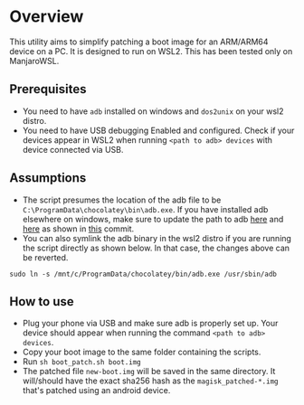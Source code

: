 # Overview

This utility aims to simplify patching a boot image for an ARM/ARM64 device on a PC. It is designed to run on WSL2. This has been tested only on ManjaroWSL.

## Prerequisites

* You need to have `adb` installed on windows and `dos2unix` on your wsl2 distro.
* You need to have USB debugging Enabled and configured. Check if your devices appear in WSL2 when running `<path to adb> devices` with device connected via USB.

## Assumptions
* The script presumes the location of the adb file to be `C:\ProgramData\chocolatey\bin\adb.exe`. If you have installed adb elsewhere on windows, make sure to update the path to adb [here](https://github.com/sileshn/Magisk-WSL2-Patcher/blob/master/util_functions.sh#L39) and [here](https://github.com/sileshn/Magisk-WSL2-Patcher/blob/master/util_functions.sh#L39) as shown in [this](https://github.com/sileshn/Magisk-WSL2-Patcher/commit/7cf8d041f89ce30608574c2c56af4fba69cca68c) commit.
* You can also symlink the adb binary in the wsl2 distro if you are running the script directly as shown below. In that case, the changes above can be reverted.
```dos
sudo ln -s /mnt/c/ProgramData/chocolatey/bin/adb.exe /usr/sbin/adb
```

## How to use

* Plug your phone via USB and make sure adb is properly set up. Your device should appear when running the command `<path to adb> devices`.
* Copy your boot image to the same folder containing the scripts.
* Run `sh boot_patch.sh boot.img`
* The patched file `new-boot.img` will be saved in the same directory. It will/should have the exact sha256 hash as the `magisk_patched-*.img` that's patched using an android device. 
